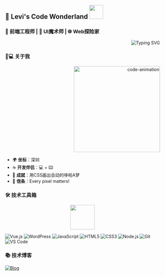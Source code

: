 ## 🎈 Levi's Code Wonderland <img src="https://media.giphy.com/media/3oKIPEqDGUULpEU0aQ/giphy.gif" width="45"/> 

### 🚀 前端工程师 | 🎨 UI魔术师 | 🌐 Web探险家
<div align="right">
  <img src="https://readme-typing-svg.demolab.com?font=JetBrains+Mono&size=24&duration=3800&pause=800&color=5865F2&background=FFFFFF00&width=435&lines=while(true)+%7B+code++;+%7D;const+magic+%3D+()+%3D%3E+%E2%9C%A8;" alt="Typing SVG" />
</div>

### 🧑💻 关于我
<div align="right">
  <img src="https://media.giphy.com/media/ZVik7pBtu9dNS/giphy.gif" width="280" alt="code-animation"/>
</div>

- 🌍 **坐标**：深圳
- ☕ **开发伴侣**：💻 + ⌨️
- 🎯 **成就**：用CSS画出会动的哆啦A梦
- 🌟 **信条**：Every pixel matters! 

### 🛠 技术工具箱
<p align="center">
  <img src="https://media.giphy.com/media/ln7z2eWriiQAllfVcn/giphy.gif" width="80"/>

  ![Vue.js](https://img.shields.io/badge/Vue.js-4FC08D?style=flat&logo=vuedotjs&logoColor=white&labelColor=%23343536)
  ![WordPress](https://img.shields.io/badge/WordPress-21759B?style=flat&logo=wordpress&logoColor=white)
  ![JavaScript](https://img.shields.io/badge/JavaScript-F7DF1E?style=flat&logo=javascript&logoColor=black)
  ![HTML5](https://img.shields.io/badge/HTML5-E34F26?style=flat&logo=html5&logoColor=white)
  ![CSS3](https://img.shields.io/badge/CSS3-1572B6?style=flat&logo=css3&logoColor=white)
  ![Node.js](https://img.shields.io/badge/-Node.js-%23579050?style=flat&logo=nodedotjs&logoColor=ffffff)
  ![Git](https://img.shields.io/badge/Git-F05032?style=flat&logo=git&logoColor=white)
  ![VS Code](https://img.shields.io/badge/-VSCode-%230066B8?style=flat&logo=visual-studio-code)
</p>

### 📚 技术博客
[![Blog](https://img.shields.io/badge/Levi's_Blog-FF6B6B?style=for-the-badge&logo=ghost&logoColor=white)](https://leviqin.top)
